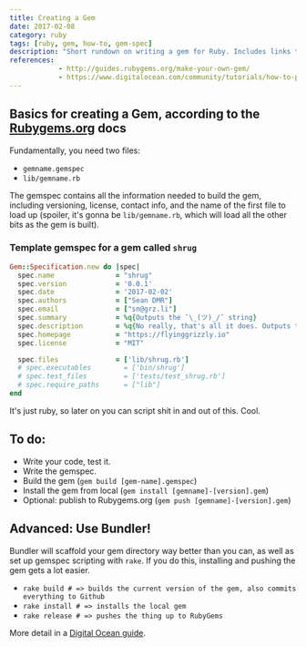 ```yaml
---
title: Creating a Gem
date: 2017-02-08
category: ruby
tags: [ruby, gem, how-to, gem-spec]
description: "Short rundown on writing a gem for Ruby. Includes links to step-by-step instructions from RubyGems and Digital Ocean. Also includes information on using Bundler to make the whole thing easier."
references:
            - http://guides.rubygems.org/make-your-own-gem/
            - https://www.digitalocean.com/community/tutorials/how-to-package-and-distribute-ruby-applications-as-a-gem-using-rubygems
---
```


## Basics for creating a Gem, according to the [Rubygems.org](http://guides.rubygems.org/make-your-own-gem/) docs

Fundamentally, you need two files:

- `gemname.gemspec`
- `lib/gemname.rb`

The gemspec contains all the information needed to build the gem, including versioning, license, contact info, and the name of the first file to load up (spoiler, it's gonna be `lib/gemname.rb`, which will load all the other bits as the gem is built).

### Template gemspec for a gem called `shrug`

```ruby
Gem::Specification.new do |spec|
  spec.name               = "shrug"
  spec.version            = '0.0.1'
  spec.date               = '2017-02-02'
  spec.authors            = ["Sean DMR"]
  spec.email              = ["sn@grz.li"]
  spec.summary            = %q{Outputs the ¯\_(ツ)_/¯ string}
  spec.description        = %q{No really, that's all it does. Outputs the ¯\_(ツ)_/¯ string.}
  spec.homepage           = "https://flyinggrizzly.io"
  spec.license            = "MIT"

  spec.files              = ['lib/shrug.rb']
  # spec.executables        = ['bin/shrug']
  # spec.test_files         = ['tests/test_shrug.rb']
  # spec.require_paths      = ["lib"]
end
```

It's just ruby, so later on you can script shit in and out of this. Cool.

## To do:

- Write your code, test it.
- Write the gemspec.
- Build the gem (`gem build [gem-name].gemspec`)
- Install the gem from local (`gem install [gemname]-[version].gem`)
- Optional: publish to Rubygems.org (`gem push [gemname]-[version].gem`)

## Advanced: Use Bundler!

Bundler will scaffold your gem directory way better than you can, as well as set up gemspec scripting with `rake`. If you do this, installing and pushing the gem gets a lot easier.

- `rake build # => builds the current version of the gem, also commits everything to Github`
- `rake install # => installs the local gem`
- `rake release # => pushes the thing up to RubyGems`

More detail in a [Digital Ocean guide](https://www.digitalocean.com/community/tutorials/how-to-package-and-distribute-ruby-applications-as-a-gem-using-rubygems).
